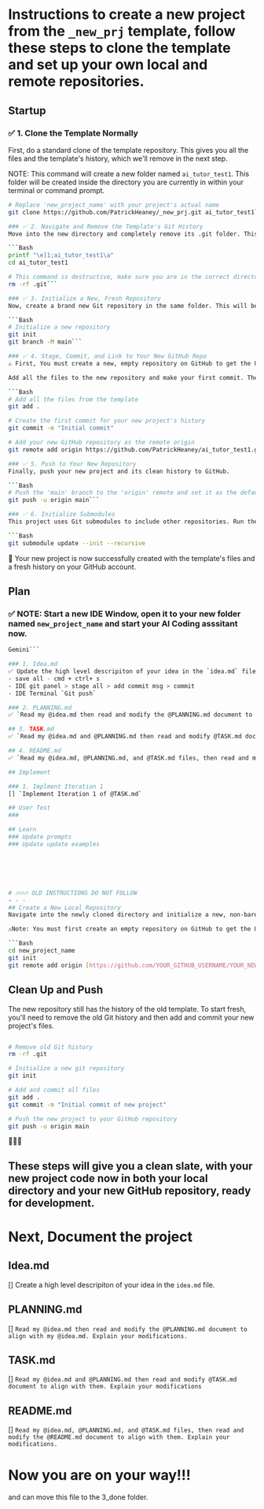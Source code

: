 # Instructions to create a new project from the `_new_prj` template, follow these steps to clone the template and set up your own local and remote repositories.

## Startup
### ✅ 1. Clone the Template Normally
First, do a standard clone of the template repository. This gives you all the files and the template's history, which we'll remove in the next step.

NOTE: This command will create a new folder named `ai_tutor_test1`.  This folder will be created inside the directory you are currently in within your terminal or command prompt.

```Bash
# Replace 'new_project_name' with your project's actual name
git clone https://github.com/PatrickHeaney/_new_prj.git ai_tutor_test1```

### ✅ 2. Navigate and Remove the Template's Git History
Move into the new directory and completely remove its .git folder. This severs the connection to the original template, leaving just the files.

```Bash
printf "\e]1;ai_tutor_test1\a"
cd ai_tutor_test1

# This command is destructive, make sure you are in the correct directory!
rm -rf .git```

### ✅ 3. Initialize a New, Fresh Repository
Now, create a brand new Git repository in the same folder. This will be the clean start for your new project and set default branch name to 'main' for consistency with GitHub

```Bash
# Initialize a new repository
git init
git branch -M main```

### ✅ 4. Stage, Commit, and Link to Your New GitHub Repo
⚠️ First, You must create a new, empty repository on GitHub to get the URL. Do this at https://github.com/new. Do not initialize it with a README or .gitignore file.

Add all the files to the new repository and make your first commit. Then, link it to the empty repository you created on GitHub.

```Bash
# Add all the files from the template
git add .

# Create the first commit for your new project's history
git commit -m "Initial commit"

# Add your new GitHub repository as the remote origin
git remote add origin https://github.com/PatrickHeaney/ai_tutor_test1.git```

### ✅ 5. Push to Your New Repository
Finally, push your new project and its clean history to GitHub.

```Bash
# Push the 'main' branch to the 'origin' remote and set it as the default
git push -u origin main```

### ✅ 6. Initialize Submodules
This project uses Git submodules to include other repositories. Run the following command to initialize and download the content of these submodules (like `ai-agent-mastery`).

```Bash
git submodule update --init --recursive
```

🎉 Your new project is now successfully created with the template's files and a fresh history on your GitHub account.

## Plan

### ✅ NOTE: Start a new IDE Window, open it to your new folder named `new_project_name` and start your AI Coding asssitant now.
```Bash
Gemini```

### 1. Idea.md
✅ Update the high level descripiton of your idea in the `idea.md` file.
- save all - cmd + ctrl+ s
- IDE git panel > stage all > add commit msg > commit
- IDE Terminal `Git push`

### 2. PLANNING.md
✅ `Read my @idea.md then read and modify the @PLANNING.md document to align with my ### Iteration 1: The Core Conversation Loop of @idea.md. Explain your modifications.`

## 3. TASK.md
✅ `Read my @idea.md and @PLANNING.md then read and modify @TASK.md document to align with my ### Iteration 1: The Core Conversation Loop of @idea.md and with @PLANNING.md. Explain your modifications.`

## 4. README.md
✅ `Read my @idea.md, @PLANNING.md, and @TASK.md files, then read and modify the @README.md document to align with to align with my ### Iteration 1: The Core Conversation Loop of @idea.md and with @PLANNING.md and TASK.md. Explain your modifications.`

## Implement

### 1. Implment Iteration 1
[] `Implement Iteration 1 of @TASK.md`

## User Test
###

## Learn
### Update prompts
### Update update examples






# 🔥🔥🔥 OLD INSTRUCTIONS DO NOT FOLLOW
- - -
## Create a New Local Repository
Navigate into the newly cloned directory and initialize a new, non-bare repository from the bare one. This will create a fresh .git directory and the working files.

⚠️Note: You must first create an empty repository on GitHub to get the URL for YOUR_NEW_REPO_NAME. Do not include a README.md or a .gitignore when creating it on GitHub.

```Bash
cd new_project_name
git init
git remote add origin [https://github.com/YOUR_GITHUB_USERNAME/YOUR_NEW_REPO_NAME.git](https://github.com/YOUR_GITHUB_USERNAME/YOUR_NEW_REPO_NAME.git)
```

## Clean Up and Push
The new repository still has the history of the old template. To start fresh, you'll need to remove the old Git history and then add and commit your new project's files.

```Bash

# Remove old Git history
rm -rf .git

# Initialize a new git repository
git init

# Add and commit all files
git add .
git commit -m "Initial commit of new project"

# Push the new project to your GitHub repository
git push -u origin main
```

🎉🎉🎉
## These steps will give you a clean slate, with your new project code now in both your local directory and your new GitHub repository, ready for development.

# Next, Document the project
## Idea.md
[] Create a high level descripiton of your idea in the `idea.md` file.

## PLANNING.md
[] `Read my @idea.md then read and modify the @PLANNING.md document to align with my @idea.md. Explain your modifications.`

## TASK.md
[] `Read my @idea.md and @PLANNING.md then read and modify @TASK.md document to align with them. Explain your modifications`

## README.md
[] `Read my @idea.md, @PLANNING.md, and @TASK.md files, then read and modify the @README.md document to align with them. Explain your modifications.`

# Now you are on your way!!!

and can move this file to the 3_done folder.
